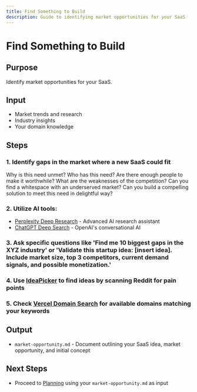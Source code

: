 ```yaml
---
title: Find Something to Build
description: Guide to identifying market opportunities for your SaaS
---
```


# Find Something to Build

## Purpose 

Identify market opportunities for your SaaS.

## Input

* Market trends and research
* Industry insights
* Your domain knowledge

## Steps

### 1. Identify gaps in the market where a new SaaS could fit

Why is this need unmet? Who has this need? Are there enough people to make it worthwhile?  What are the weaknesses of the competition? Can you find a whitespace with an underserved market? Can you build a compelling solution to meet this need in delightful way?

### 2. Utilize AI tools:
* [Perplexity Deep Research](https://www.perplexity.ai/) - Advanced AI research assistant
* [ChatGPT Deep Search](https://chat.openai.com/) - OpenAI's conversational AI

### 3. Ask specific questions like 'Find me 10 biggest gaps in the XYZ industry' or 'Validate this startup idea: [insert idea]. Include market size, top 3 competitors, current demand signals, and possible monetization.'
### 4. Use [IdeaPicker](https://ideapicker.io/ideas) to find ideas by scanning Reddit for pain points
### 5. Check [Vercel Domain Search](https://vercel.com/domains) for available domains matching your keywords

## Output

* `market-opportunity.md` - Document outlining your SaaS idea, market opportunity, and initial concept

## Next Steps

* Proceed to [Planning](../planning/index.md) using your `market-opportunity.md` as input

